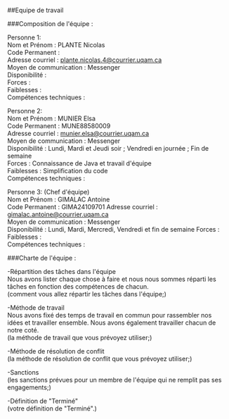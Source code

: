 ##Equipe de travail

###Composition de l'équipe :

Personne 1:  
Nom et Prénom : PLANTE Nicolas  
Code Permanent :  
Adresse courriel : plante.nicolas.4@courrier.uqam.ca  
Moyen de communication : Messenger  
Disponibilité :  
Forces :  
Faiblesses :  
Compétences techniques :  

Personne 2:  
Nom et Prénom : MUNIER Elsa  
Code Permanent : MUNE88580009   
Adresse courriel : munier.elsa@courrier.uqam.ca  
Moyen de communication : Messenger  
Disponibilité : Lundi, Mardi et Jeudi soir ; Vendredi en journée ; Fin de semaine   
Forces : Connaissance de Java et travail d'équipe  
Faiblesses : Simplification du code  
Compétences techniques :   

Personne 3: (Chef d'équipe)  
Nom et Prénom : GIMALAC Antoine  
Code Permanent :  GIMA24109701
Adresse courriel : gimalac.antoine@courrier.uqam.ca  
Moyen de communication : Messenger  
Disponibilité :  Lundi, Mardi, Mercredi, Vendredi et fin de semaine
Forces :  
Faiblesses :  
Compétences techniques :  


###Charte de l'équipe :  

-Répartition des tâches dans l'équipe  
Nous avons lister chaque chose à faire et nous nous sommes réparti les tâches en fonction des compétences de chacun.  
(comment vous allez répartir les tâches dans l'équipe;)  

-Méthode de  travail  
Nous avons fixé des temps de travail en commun pour rassembler nos idées et travailler ensemble. Nous avons également travailler chacun de notre coté.  
(la méthode de travail que vous prévoyez utiliser;)  

-Méthode de résolution de conflit  
(la méthode de résolution de conflit que vous prévoyez utiliser;)  

-Sanctions  
(les sanctions prévues pour un membre de l'équipe qui ne remplit pas ses engagements;)

-Définition de "Terminé"   
(votre définition de "Terminé".)  


